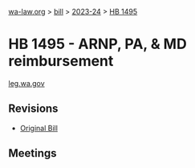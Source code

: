 [wa-law.org](/) > [bill](/bill/) > [2023-24](/bill/2023-24/) > [HB 1495](/bill/2023-24/hb/1495/)

# HB 1495 - ARNP, PA, & MD reimbursement
[leg.wa.gov](https://app.leg.wa.gov/billsummary?BillNumber=1495&Year=2023&Initiative=false)

## Revisions
* [Original Bill](1/)

## Meetings
